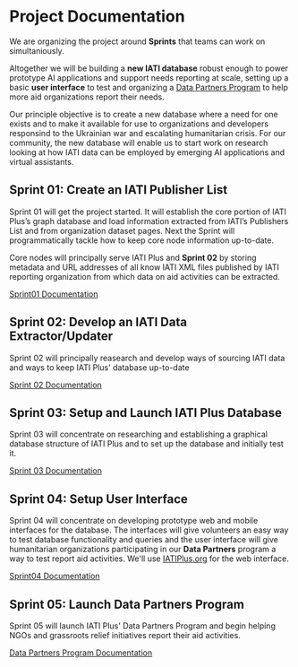 # Project Documentation

We are organizing the project around **Sprints** that teams can work on simultaniously.

Altogether we will be building a **new IATI database** robust enough to power prototype AI applications and support needs reporting at scale, setting up a basic **user interface** to test and organizing a [Data Partners Program](https://github.com/Humanitarian-AI/IATIPlus/blob/main/Documentation/DataPartners.md) to help more aid organizations report their needs.

Our principle objective is to create a new database where a need for one exists and to make it available for use to organizations and developers responsind to the Ukrainian war and escalating humanitarian crisis. For our community, the new database will enable us to start work on research looking at how IATI data can be employed by emerging AI applications and virtual assistants.

## Sprint 01: Create an IATI Publisher List

Sprint 01 will get the project started. It will establish the core portion of IATI Plus’s graph database and load information extracted from IATI’s Publishers List and from organization dataset pages. Next the Sprint will programmatically tackle how to keep core node information up-to-date.

Core nodes will principally serve IATI Plus and **Sprint 02** by storing metadata and URL addresses of all know IATI XML files published by IATI reporting organization from which data on aid activities can be extracted.

[Sprint01 Documentation](https://github.com/Humanitarian-AI/IATIPlus/blob/main/Documentation/Sprint01.md)

## Sprint 02: Develop an IATI Data Extractor/Updater

Sprint 02 will principally reasearch and develop ways of sourcing IATI data and ways to keep IATI Plus' database up-to-date

[Sprint 02 Documentation](https://github.com/Humanitarian-AI/IATIPlus/blob/main/Documentation/Sprint02.md)

## Sprint 03: Setup and Launch IATI Plus Database

Sprint 03 will concentrate on researching and establishing a graphical database structure of IATI Plus and to set up the database and initially test it.

[Sprint 03 Documentation](https://github.com/Humanitarian-AI/IATIPlus/blob/main/Documentation/Sprint03.md)

## Sprint 04: Setup User Interface

Sprint 04 will concentrate on developing prototype web and mobile interfaces for the database. The interfaces will give volunteers an easy way to test database functionality and queries and the user interface will give humanitarian organizations participating in our **Data Partners** program a way to test report aid activities. We'll use [IATIPlus.org](http://iatiplus.org) for the web interface.

[Sprint04 Documentation](https://github.com/Humanitarian-AI/IATIPlus/blob/main/Documentation/Sprint04.md)

## Sprint 05: Launch Data Partners Program

Sprint 05 will launch IATI Plus' Data Partners Program and begin helping NGOs and grassroots relief initiatives report their aid activities.

[Data Partners Program Documentation](https://github.com/Humanitarian-AI/IATIPlus/blob/main/Documentation/DataPartners.md)
